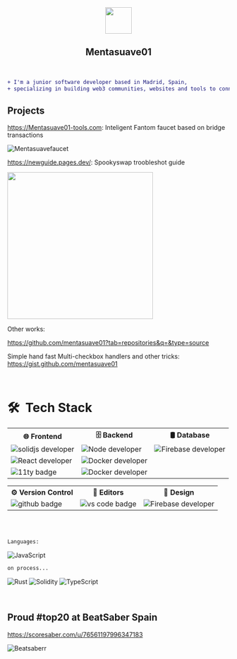 <!--
**mentasuave01/mentasuave01** is a ✨ _special_ ✨ repository because its `README.md` (this file) appears on your GitHub profile.

Here are some ideas to get you started:

- 🔭 I’m currently working on ...
- 🌱 I’m currently learning ...
- 👯 I’m looking to collaborate on ...
- 🤔 I’m looking for help with ...
- 💬 Ask me about ...
- 📫 How to reach me: ..
- 😄 Pronouns: ...
- ⚡ Fun fact: ...
-->

  <div align="center">
    <img  width="60em" height="60em" src="https://lh3.googleusercontent.com/a-/AOh14GivJVFHh5MV4xXE0G8JsrjlS-UIwTG1fu3a3Ezn=s96-c">
  </div>

<h2 align="center"> Mentasuave01</h2>
</br>

```diff
+ I'm a junior software developer based in Madrid, Spain, 
+ specializing in building web3 communities, websites and tools to connect with the users.
```
##  Projects

https://Mentasuave01-tools.com: Inteligent Fantom faucet based on bridge transactions 

![Mentasuavefaucet](https://i.imgur.com/NbrJzNO.png)

https://newguide.pages.dev/: Spookyswap troobleshot guide

<img src="https://i.imgur.com/Jl1TzBY.gif" width="330" height="333">



Other works:

https://github.com/mentasuave01?tab=repositories&q=&type=source

Simple hand fast Multi-checkbox handlers and other tricks:
https://gist.github.com/mentasuave01


</br>

# 🛠 &nbsp;Tech Stack

  <div align="center">
    <table>
         <tr>
            <th>🌐 Frontend</th>
            <th>🗄 Backend </th>
            <th> 🛢 Database  </th>
         </tr>
         <tr>
            <td><img alt="solidjs developer" src="https://img.shields.io/badge/SolidJS-2c4f7c?style=for-the-badge&logo=solid&logoColor=c8c9cb"></td>
             <td><img alt="Node developer" src="https://img.shields.io/badge/node.js-6DA55F?style=for-the-badge&logo=node.js&logoColor=white"></td>
            <td><img alt="Firebase developer" src="https://img.shields.io/badge/firebase-%23039BE5.svg?style=for-the-badge&logo=firebase"></td>
         </tr>
         <tr>
            <td><img alt="React developer" src="https://img.shields.io/badge/react-%2320232a.svg?style=for-the-badge&logo=react&logoColor=%2361DAFB"></td>
            <td><img alt="Docker developer" src="https://img.shields.io/badge/docker-%230db7ed.svg?style=for-the-badge&logo=docker&logoColor=white"></td>
            <td></td>
         </tr>
         <tr>
            <td><img alt="11ty badge" src="https://i.imgur.com/lYnQEcP.png"></td>
            <td><img alt="Docker developer" src="https://img.shields.io/badge/Next-black?style=for-the-badge&logo=next.js&logoColor=white"></td>
            <td></td>
         </tr>
      </table>
      <table>
         <tr>
            <th>⚙️ Version Control</th>
            <th>🔧 Editors </th>
            <th> 🎨 Design  </th>
         </tr>
         <tr>
            <td><img alt="github badge" src="https://img.shields.io/badge/github-%23121011.svg?style=for-the-badge&logo=github&logoColor=white"></td>
             <td><img alt="vs code badge" src="https://img.shields.io/badge/-Visual%20Studio%20Code-0A1A2F?style=flat&logo=visual-studio-code&logoColor=007ACC"></td>
            <td><img alt="Firebase developer" src="https://img.shields.io/badge/Framer-black?style=for-the-badge&logo=framer&logoColor=blue"></td>
         </tr>
      </table>
  </div>

</br>
</br>


```diff
Languages:
```
![JavaScript](https://img.shields.io/badge/javascript-%23323330.svg?style=for-the-badge&logo=javascript&logoColor=%23F7DF1E)

```diff
on process...
```


![Rust](https://img.shields.io/badge/rust-%23000000.svg?style=for-the-badge&logo=rust&logoColor=white)
![Solidity](https://img.shields.io/badge/Solidity-%23363636.svg?style=for-the-badge&logo=solidity&logoColor=white)
![TypeScript](https://img.shields.io/badge/typescript-%23007ACC.svg?style=for-the-badge&logo=typescript&logoColor=white)

</br>

## Proud #top20 at BeatSaber Spain </br>
https://scoresaber.com/u/76561197996347183

![Beatsaberr](https://s.cafebazaar.ir/images/icons/com.ihd.beatsaber-f75d39ee-32cc-4fc6-90be-026a7ae9ab50_128x128.png?x-img=v1/resize,w_128/format,type_webp)

<br/>
